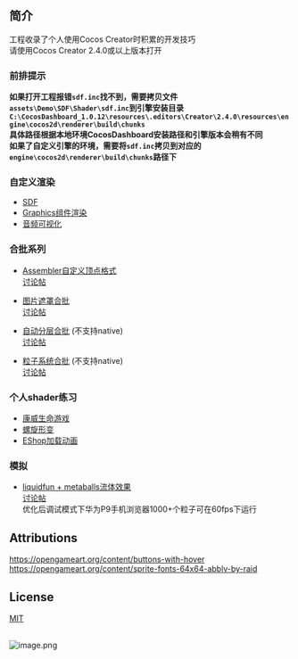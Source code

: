 ## 简介
工程收录了个人使用Cocos Creator时积累的开发技巧</br>
请使用Cocos Creator 2.4.0或以上版本打开</br>

### 前排提示
**如果打开工程报错`sdf.inc`找不到，需要拷贝文件`assets\Demo\SDF\Shader\sdf.inc`到引擎安装目录
`C:\CocosDashboard_1.0.12\resources\.editors\Creator\2.4.0\resources\engine\cocos2d\renderer\build\chunks`</br>
具体路径根据本地环境CocosDashboard安装路径和引擎版本会稍有不同</br>
如果了自定义引擎的环境，需要将`sdf.inc`拷贝到对应的`engine\cocos2d\renderer\build\chunks`路径下**

### 自定义渲染
* [SDF](http://caogtaa.gitee.io/ccdemos/?scene=SceneSDF)
* [Graphics组件渲染](http://caogtaa.gitee.io/ccdemos/?scene=SceneGraphics)
* [音频可视化](http://caogtaa.gitee.io/ccdemos?scene=SceneVisualizeMusic)

### 合批系列
* [Assembler自定义顶点格式](http://caogtaa.gitee.io/ccdemos/?scene=SceneCustomVertexFormat)</br>
[讨论帖](https://forum.cocos.org/t/topic/95087)

* [图片遮罩合批](http://caogtaa.gitee.io/ccdemos/?scene=SceneAvatars)</br>
[讨论帖](https://forum.cocos.org/t/topic/95986)

* [自动分层合批](http://caogtaa.gitee.io/ccdemos/?scene=SceneLayeredBatchingScrollView) (不支持native)</br>
[讨论帖](https://forum.cocos.org/t/postrender-demo/95201)

* [粒子系统合批](http://caogtaa.gitee.io/ccdemos/?scene=SceneParticlesBatching) (不支持native)</br>
[讨论帖](https://forum.cocos.org/t/topic/95087/47?u=caogtaa)

### 个人shader练习
* [康威生命游戏](http://caogtaa.gitee.io/ccdemos?scene=SceneCellularAutomata)
* [螺旋形变](http://caogtaa.gitee.io/ccdemos/?scene=SceneSpiralZoom)
* [EShop加载动画](http://caogtaa.gitee.io/ccdemos?scene=SceneEnterEShop)

### 模拟
* [liquidfun + metaballs流体效果](http://caogtaa.gitee.io/ccdemos/?scene=SceneMetaBalls)</br>
[讨论帖](https://forum.cocos.org/t/topic/97137)</br>
优化后调试模式下华为P9手机浏览器1000+个粒子可在60fps下运行

## Attributions
https://opengameart.org/content/buttons-with-hover</br>
https://opengameart.org/content/sprite-fonts-64x64-abblv-by-raid


## License
[MIT](https://opensource.org/licenses/MIT)

<br />![image.png](img/640.png)<br />

